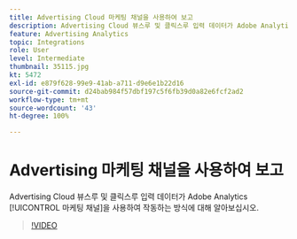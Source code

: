 ```yaml
---
title: Advertising Cloud 마케팅 채널을 사용하여 보고
description: Advertising Cloud 뷰스루 및 클릭스루 입력 데이터가 Adobe Analytics 마케팅 채널을 사용하여 작동하는 방식에 대해 알아보십시오.
feature: Advertising Analytics
topic: Integrations
role: User
level: Intermediate
thumbnail: 35115.jpg
kt: 5472
exl-id: e879f628-99e9-41ab-a711-d9e6e1b22d16
source-git-commit: d24bab984f57dbf197c5f6fb39d0a82e6fcf2ad2
workflow-type: tm+mt
source-wordcount: '43'
ht-degree: 100%

---
```


# Advertising 마케팅 채널을 사용하여 보고

Advertising Cloud 뷰스루 및 클릭스루 입력 데이터가 Adobe Analytics [!UICONTROL 마케팅 채널]을 사용하여 작동하는 방식에 대해 알아보십시오.

>[!VIDEO](https://video.tv.adobe.com/v/35115/?quality=12&learn=on)
